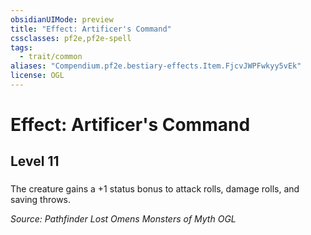 ```yaml
---
obsidianUIMode: preview
title: "Effect: Artificer's Command"
cssclasses: pf2e,pf2e-spell
tags:
  - trait/common
aliases: "Compendium.pf2e.bestiary-effects.Item.FjcvJWPFwkyy5vEk"
license: OGL
---
```

# Effect: Artificer's Command
## Level 11
### 






The creature gains a +1 status bonus to attack rolls, damage rolls, and saving throws.

*Source: Pathfinder Lost Omens Monsters of Myth*
*OGL*
